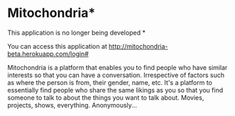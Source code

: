 # Mitochondria*

This application is no longer being developed *

You can access this application at http://mitochondria-beta.herokuapp.com/login#

Mitochondria is a platform that enables you to find people who have similar interests so that you can have a conversation. 
Irrespective of factors such as where the person is from, their gender, name, etc.
        It's a platform to essentially find people who share the same likings as you so that you find someone to talk to about the things you want to talk about. Movies, projects, shows, everything.
        Anonymously...
        
        
